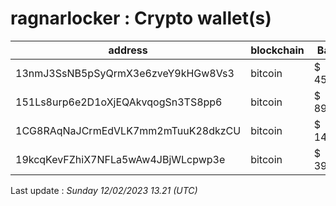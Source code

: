 # ragnarlocker : Crypto wallet(s)

| address | blockchain | Balance |
|---|---|---|
| 13nmJ3SsNB5pSyQrmX3e6zveY9kHGw8Vs3 | bitcoin | $ 4517994 |
| 151Ls8urp6e2D1oXjEQAkvqogSn3TS8pp6 | bitcoin | $ 899289 |
| 1CG8RAqNaJCrmEdVLK7mm2mTuuK28dkzCU | bitcoin | $ 1481197 |
| 19kcqKevFZhiX7NFLa5wAw4JBjWLcpwp3e | bitcoin | $ 3980534 |

Last update : _Sunday 12/02/2023 13.21 (UTC)_

